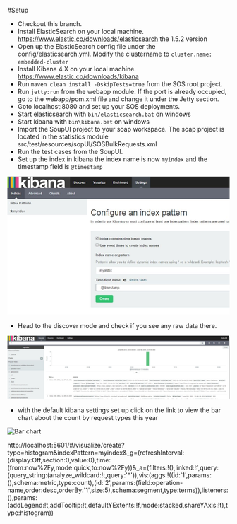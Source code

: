 #Setup

- Checkout this branch.
- Install ElasticSearch on your local machine. https://www.elastic.co/downloads/elasticsearch the 1.5.2 version
- Open up the ElasticSearch config file under the config/elasticsearch.yml. Modify the clustername to 
` cluster.name: embedded-cluster `
- Install Kibana 4.X on your local machine. https://www.elastic.co/downloads/kibana
- Run `maven clean install -DskipTests=true` from the SOS root project.
- Run  `jetty:run` from the webapp module. If the port is already occupied, go to the webapp/pom.xml file and change it under the Jetty <plugin> section.
- Goto localhost:8080 and set up your SOS deployments. 
- Start elasticsearch with `bin/elasticsearch.bat` on windows 
- Start kibana with `bin\kibana.bat` on windows
- Import the SoupUI project to your soap workspace. The soap project is located in the statistics module src/test/resources/sopUI/SOSBulkRequests.xml
- Run the test cases from the SoupUI.
- Set up the index in kibana the index name is now `myindex` and the timestamp field is `@timestamp`

![Kibana set up index](screenshots/kibana-index-setup.JPG)

- Head to the discover mode and check if you see any raw data there.

![Discover mode](screenshots/discover-mode.JPG)

- with the default kibana settings set up click on the link to view the bar chart about the count by request types this year

![Bar chart](schreenshots\discover-mode.JPG)

http://localhost:5601/#/visualize/create?type=histogram&indexPattern=myindex&_g=(refreshInterval:(display:Off,section:0,value:0),time:(from:now%2Fy,mode:quick,to:now%2Fy))&_a=(filters:!(),linked:!f,query:(query_string:(analyze_wildcard:!t,query:'*')),vis:(aggs:!((id:'1',params:(),schema:metric,type:count),(id:'2',params:(field:operation-name,order:desc,orderBy:'1',size:5),schema:segment,type:terms)),listeners:(),params:(addLegend:!t,addTooltip:!t,defaultYExtents:!f,mode:stacked,shareYAxis:!t),type:histogram))
